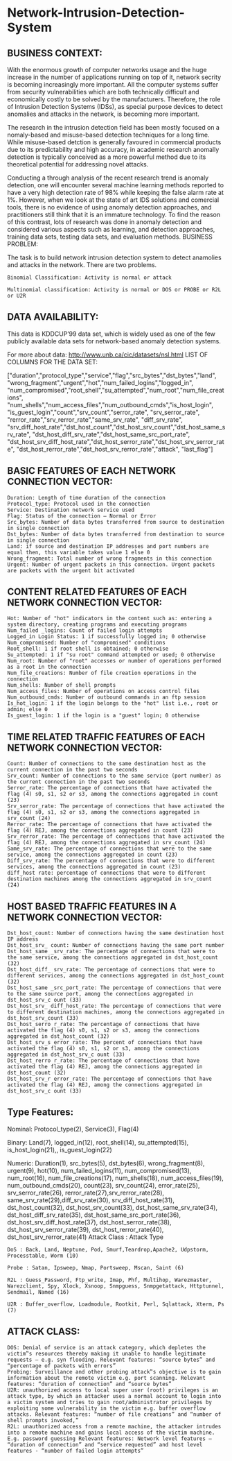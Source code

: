 # Network-Intrusion-Detection-System

## BUSINESS CONTEXT:

With the enormous growth of computer networks usage and the huge increase in the number of applications running on top of it, network secrity is becoming increasingly more important. All the computer systems suffer from security vulnerabilities which are both technically difficult and economically costly to be solved by the manufacturers. Therefore, the role of Intrusion Detection Systems (IDSs), as special purpose devices to detect anomalies and attacks in the network, is becoming more important.

The research in the intrusion detection field has been mostly focused on a nomaly-based and misuse-based detection techniques for a long time. While misuse-based detction is generally favoured in commercial products due to its predictability and high accuracy, in academic research anomally detection is typically conceived as a more powerful method due to its theoretical potential for addressing novel attacks.

Conducting a through analysis of the recent research trend is anomaly detection, one will encounter several machine learning methods reported to have a very high detection rate of 98% while keeping the false alarm rate at 1%. However, when we look at the state of art IDS solutions and comercial tools, there is no evidence of using anomaly detection approaches, and practitioners still think that it is an immature technology. To find the reason of this contrast, lots of research was done in anomaly detection and considered various aspects such as learning, and detection approaches, training data sets, testing data sets, and evaluation methods.
BUSINESS PROBLEM:

The task is to build network intrusion detection system to detect anamolies and attacks in the network. There are two problems.

    Binomial Classification: Activity is normal or attack

    Multinomial classification: Activity is normal or DOS or PROBE or R2L or U2R

## DATA AVAILABILITY:

This data is KDDCUP’99 data set, which is widely used as one of the few publicly available data sets for network-based anomaly detection systems.

For more about data: http://www.unb.ca/cic/datasets/nsl.html
LIST OF COLUMNS FOR THE DATA SET:

["duration","protocol_type","service","flag","src_bytes","dst_bytes","land", "wrong_fragment","urgent","hot","num_failed_logins","logged_in", "num_compromised","root_shell","su_attempted","num_root","num_file_creations", "num_shells","num_access_files","num_outbound_cmds","is_host_login", "is_guest_login","count","srv_count","serror_rate", "srv_serror_rate", "rerror_rate","srv_rerror_rate","same_srv_rate", "diff_srv_rate", "srv_diff_host_rate","dst_host_count","dst_host_srv_count","dst_host_same_srv_rate", "dst_host_diff_srv_rate","dst_host_same_src_port_rate", "dst_host_srv_diff_host_rate","dst_host_serror_rate","dst_host_srv_serror_rate", "dst_host_rerror_rate","dst_host_srv_rerror_rate","attack", "last_flag"]

## BASIC FEATURES OF EACH NETWORK CONNECTION VECTOR:

    Duration: Length of time duration of the connection
    Protocol_type: Protocol used in the connection
    Service: Destination network service used
    Flag: Status of the connection – Normal or Error
    Src_bytes: Number of data bytes transferred from source to destination in single connection
    Dst_bytes: Number of data bytes transferred from destination to source in single connection
    Land: if source and destination IP addresses and port numbers are equal then, this variable takes value 1 else 0
    Wrong_fragment: Total number of wrong fragments in this connection
    Urgent: Number of urgent packets in this connection. Urgent packets are packets with the urgent bit activated

## CONTENT RELATED FEATURES OF EACH NETWORK CONNECTION VECTOR:

    Hot: Number of "hot" indicators in the content such as: entering a system directory, creating programs and executing programs
    Num_failed _logins: Count of failed login attempts
    Logged_in Login Status: 1 if successfully logged in; 0 otherwise
    Num_compromised: Number of "compromised" conditions
    Root_shell: 1 if root shell is obtained; 0 otherwise
    Su_attempted: 1 if "su root" command attempted or used; 0 otherwise
    Num_root: Number of "root" accesses or number of operations performed as a root in the connection
    Num_file_creations: Number of file creation operations in the connection
    Num_shells: Number of shell prompts
    Num_access_files: Number of operations on access control files
    Num_outbound_cmds: Number of outbound commands in an ftp session
    Is_hot_login: 1 if the login belongs to the "hot" list i.e., root or admin; else 0
    Is_guest_login: 1 if the login is a "guest" login; 0 otherwise

## TIME RELATED TRAFFIC FEATURES OF EACH NETWORK CONNECTION VECTOR:

    Count: Number of connections to the same destination host as the current connection in the past two seconds
    Srv_count: Number of connections to the same service (port number) as the current connection in the past two seconds
    Serror_rate: The percentage of connections that have activated the flag (4) s0, s1, s2 or s3, among the connections aggregated in count (23)
    Srv_serror_rate: The percentage of connections that have activated the flag (4) s0, s1, s2 or s3, among the connections aggregated in srv_count (24)
    Rerror_rate: The percentage of connections that have activated the flag (4) REJ, among the connections aggregated in count (23)
    Srv_rerror_rate: The percentage of connections that have activated the flag (4) REJ, among the connections aggregated in srv_count (24)
    Same_srv_rate: The percentage of connections that were to the same service, among the connections aggregated in count (23)
    Diff_srv_rate: The percentage of connections that were to different services, among the connections aggregated in count (23)
    diff_host rate: percentage of connections that were to different destination machines among the connections aggregated in srv_count (24)

## HOST BASED TRAFFIC FEATURES IN A NETWORK CONNECTION VECTOR:

    Dst_host_count: Number of connections having the same destination host IP address
    Dst_host_srv_ count: Number of connections having the same port number
    Dst_host_same _srv_rate: The percentage of connections that were to the same service, among the connections aggregated in dst_host_count (32)
    Dst_host_diff_ srv_rate: The percentage of connections that were to different services, among the connections aggregated in dst_host_count (32)
    Dst_host_same _src_port_rate: The percentage of connections that were to the same source port, among the connections aggregated in dst_host_srv_c ount (33)
    Dst_host_srv_ diff_host_rate: The percentage of connections that were to different destination machines, among the connections aggregated in dst_host_srv_count (33)
    Dst_host_serro r_rate: The percentage of connections that have activated the flag (4) s0, s1, s2 or s3, among the connections aggregated in dst_host_count (32)
    Dst_host_srv_s error_rate: The percent of connections that have activated the flag (4) s0, s1, s2 or s3, among the connections aggregated in dst_host_srv_c ount (33)
    Dst_host_rerro r_rate: The percentage of connections that have activated the flag (4) REJ, among the connections aggregated in dst_host_count (32)
    Dst_host_srv_r error_rate: The percentage of connections that have activated the flag (4) REJ, among the connections aggregated in dst_host_srv_c ount (33)

## Type Features:

Nominal: Protocol_type(2), Service(3), Flag(4)

Binary: Land(7), logged_in(12), root_shell(14), su_attempted(15), is_host_login(21),, is_guest_login(22)

Numeric: Duration(1), src_bytes(5), dst_bytes(6), wrong_fragment(8), urgent(9), hot(10), num_failed_logins(11), num_compromised(13), num_root(16), num_file_creations(17), num_shells(18), num_access_files(19), num_outbound_cmds(20), count(23), srv_count(24), error_rate(25), srv_serror_rate(26), rerror_rate(27),srv_rerror_rate(28), same_srv_rate(29),diff_srv_rate(30), srv_diff_host_rate(31), dst_host_count(32), dst_host_srv_count(33), dst_host_same_srv_rate(34), dst_host_diff_srv_rate(35), dst_host_same_src_port_rate(36), dst_host_srv_diff_host_rate(37), dst_host_serror_rate(38), dst_host_srv_serror_rate(39), dst_host_rerror_rate(40), dst_host_srv_rerror_rate(41)
Attack Class : Attack Type

    DoS : Back, Land, Neptune, Pod, Smurf,Teardrop,Apache2, Udpstorm, Processtable, Worm (10)

    Probe : Satan, Ipsweep, Nmap, Portsweep, Mscan, Saint (6)

    R2L : Guess_Password, Ftp_write, Imap, Phf, Multihop, Warezmaster, Warezclient, Spy, Xlock, Xsnoop, Snmpguess, Snmpgetattack, Httptunnel, Sendmail, Named (16)

    U2R : Buffer_overflow, Loadmodule, Rootkit, Perl, Sqlattack, Xterm, Ps (7)

## ATTACK CLASS:

    DOS: Denial of service is an attack category, which depletes the victim‟s resources thereby making it unable to handle legitimate requests – e.g. syn flooding. Relevant features: “source bytes” and “percentage of packets with errors”
    Probing: Surveillance and other probing attack‟s objective is to gain information about the remote victim e.g. port scanning. Relevant features: “duration of connection” and “source bytes”
    U2R: unauthorized access to local super user (root) privileges is an attack type, by which an attacker uses a normal account to login into a victim system and tries to gain root/administrator privileges by exploiting some vulnerability in the victim e.g. buffer overflow attacks. Relevant features: “number of file creations” and “number of shell prompts invoked,”
    R2L: unauthorized access from a remote machine, the attacker intrudes into a remote machine and gains local access of the victim machine. E.g. password guessing Relevant features: Network level features – “duration of connection” and “service requested” and host level features - “number of failed login attempts”
